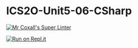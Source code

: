# ICS2O-Unit5-06-CSharp

[![Mr Coxall's Super Linter](https://github.com/Evgeny-Vovk/ICS2O-Unit5-06-CSharp/workflows/Mr%20Coxall's%20Super%20Linter/badge.svg)](https://github.com/Evgeny-Vovk/ICS2O-Unit5-06-CSharp/actions)

[![Run on Repl.it](https://repl.it/badge/github/Evgeny-Vovk/ICS2O-Unit5-06-CSharp)](https://repl.it/github/Evgeny-Vovk/ICS2O-Unit5-06-CSharp)
